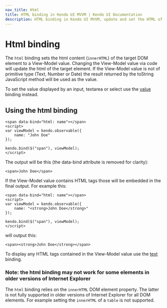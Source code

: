 ```yaml
---
nav_title: Html
title: HTML binding in Kendo UI MVVM | Kendo UI Documentation
description: HTML binding in Kendo UI MVVM, update and set the HTML of the target DOM element by changing the View-Model value.
---
```


# Html binding

The `html` binding sets the html content (`innerHTML`) of the target DOM
element to a View-Model value. Changing the View-Model value via code will update the html of the target element.
If the View-Model value is not of primitive type (Text, Number or Date) the result returned by the toString JavaScript method will be used as the value.

To set the value displayed by an input, textarea or select use the [value](value) binding instead.

## Using the html binding

    <span data-bind="html: name"></span>
    <script>
    var viewModel = kendo.observable({
        name: "John Doe"
    });

    kendo.bind($("span"), viewModel);
    </script>


The output will be this (the data-bind attribute is removed for clarity):

    <span>John Doe</span>


If the View-Model value contains HTML tags those will be embedded in the final output. For example this:

    <span data-bind="html: name"></span>
    <script>
    var viewModel = kendo.observable({
        name: "<strong>John Doe</strong>"
    });

    kendo.bind($("span"), viewModel);
    </script>


will output this:


    <span><strong>John Doe</strong></span>


To display any HTML tags contained in the View-Model value use the [text](text) binding.

### Note: the html binding may not work for some elements in older versions of Internet Explorer

The `html` binding relies on the `innerHTML` DOM element property. The latter is not fully supported in older versions of Internet Explorer for all
DOM elements. For example setting the `innerHTML` of a `table` is not supported.
